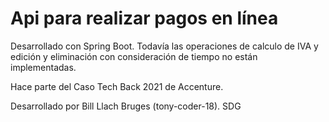 # Api para realizar pagos en línea

Desarrollado con Spring Boot. Todavía las operaciones de calculo de IVA y edición y eliminación
con consideración de tiempo no están implementadas.

Hace parte del Caso Tech Back 2021 de Accenture.

Desarrollado por Bill Llach Bruges (tony-coder-18). SDG
